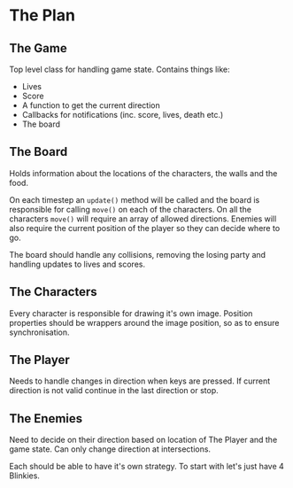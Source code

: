 The Plan
=============

The Game
-------------

Top level class for handling game state. Contains things like:
* Lives
* Score
* A function to get the current direction
* Callbacks for notifications (inc. score, lives, death etc.)
* The board

The Board
-------------

Holds information about the locations of the characters, the walls and the food.

On each timestep an `update()` method will be called and the board is responsible for calling `move()` on each of the characters.
On all the characters `move()` will require an array of allowed directions.
Enemies will also require the current position of the player so they can decide where to go.

The board should handle any collisions, removing the losing party and handling updates to lives and scores.

The Characters
-------------

Every character is responsible for drawing it's own image. Position properties should be wrappers around the image position,
so as to ensure synchronisation.

The Player
-------------

Needs to handle changes in direction when keys are pressed. If current direction is not valid continue in the last
direction or stop.

The Enemies
-------------

Need to decide on their direction based on location of The Player and the game state. Can only change direction at intersections.

Each should be able to have it's own strategy. To start with let's just have 4 Blinkies.